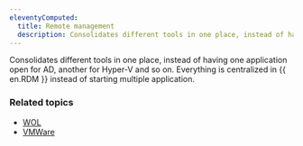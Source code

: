```yaml
---
eleventyComputed:
  title: Remote management
  description: Consolidates different tools in one place, instead of having one application open for AD, another for Hyper-V and so on.
---
```

Consolidates different tools in one place, instead of having one application open for AD, another for Hyper-V and so on. Everything is centralized in {{ en.RDM }} instead of starting multiple application.

### Related topics
* [WOL](/kb/remote-desktop-manager/knowledge-base/wake-on-lan/)
* [VMWare](/kb/remote-desktop-manager/troubleshooting-articles/vmware/)
